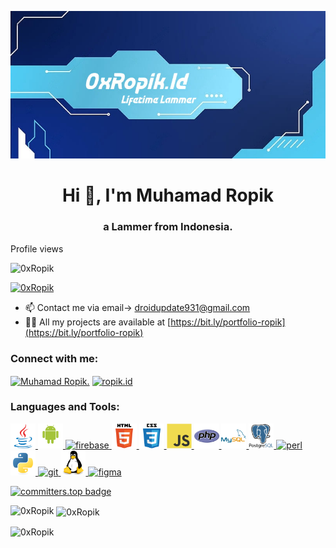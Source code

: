 ![logo](https://github.com/0xRopik/0xRopik/blob/main/0xRopik.jpeg)
<h1 align="center">Hi 👋, I'm Muhamad Ropik</h1>
<h3 align="center">a Lammer from Indonesia.</h3>

<p align="left"> Profile views </p>
<img src="https://moe-counter.glitch.me/get/@:0xRopik?theme=rule34" alt="0xRopik" />

<p align="left"> <a href="https:/ /github.com/ryo-ma/github-profile-trophy"><img src="https://github-profile-trophy.vercel.app/?username=0xRopik" alt="0xRopik" /></a > </p>

- 📫 Contact me via email-> [droidupdate931@gmail.com](droidupdate931@gmail.com)
- 👨‍💻 All my projects are available at [https://bit.ly/portfolio-ropik](https://bit.ly/portfolio-ropik)

<h3 align="left">Connect with me: </h3>
<p align="left">
<a href="https://www.facebook.com/profile.php?id=100040959125354" target="blank"><img align="center" src="https://cdn.jsdelivr.net/npm/simple-icons@3.0.1/icons/facebook.svg" alt="Muhamad Ropik." height="30" width="40" /></a>
<a href="https://instagram.com/ropik.id" target="blank"><img align="center" src="htps://cdn.jsdelivr.net/npm/simple-icons@3.0.1/icons/instagram.svg" alt="ropik.id" height="30" width="40" /></a>

</p>

<h3 align="left">Languages ​​and Tools: </h3>
<p align="left"> <a href="https://www.java.com" target="_blank" rel="noreferrer"> <img src="https://raw.githubusercontent.com/devicons/devicon/master/icons/java/java-original.svg" alt="java" width="40" height="40"/> </a> <a href="https://developer.android.com" target="_blank" rel="noreferrer"> <img src="https://raw.githubusercontent.com/devicons/devicon/master/icons/android/android-original-wordmark.svg" alt="android" width="40" height="40"/> </a> <a href="https://firebase.google.com/" target="_blank" rel="noreferrer"> <img src="https://www.vectorlogo.zone/logos/firebase/firebase-icon.svg" alt="firebase" width="40" height="40"/> </a> <a href="https://www.w3.org/html/" target="_blank" rel="noreferrer"> <img src="https://raw.githubusercontent.com/devicons/devicon/master/icons/html5/html5-original-wordmark.svg" alt="html5" width="40" height="40"/> </a> <a href="https://www.w3schools.com/css/" target="_blank" rel="noreferrer"> <img src="https://raw.githubusercontent.com/devicons/devicon/master/icons/css3/css3-original-wordmark.svg" alt="css3" width="40" height="40"/> </a> <a href="https://developer.mozilla.org/en-US/docs/Web/JavaScript" target="_blank" rel="noreferrer"> <img src="https://raw.githubusercontent.com/devicons/devicon/master/icons/javascript/javascript-original.svg" alt="javascript" width="40" height="40"/> </a> <a href="https://www.php.net" target="_blank" rel="noreferrer"> <img src="https://raw.githubusercontent.com/devicons/devicon/master/icons/php/php-original.svg" alt="php" width="40" height="40"/> </a> <a href="https://www.mysql.com/" target="_blank" rel="noreferrer"> <img src="https://raw.githubusercontent.com/devicons/devicon/master/icons/mysql/mysql-original-wordmark.svg" alt="mysql" width="40" height="40"/> </a> <a href="https://www.postgresql.org" target="_blank" rel="noreferrer"> <img src="https://raw.githubusercontent.com/devicons/devicon/master/icons/postgresql/postgresql-original-wordmark.svg" alt="postgresql" width="40" height="40"/> </a> <a href="https://www.perl.org/" target="_blank" rel="noreferrer"> <img src="https://api.iconify.design/logos-perl.svg" alt="perl" width="40" height="40"/> </a><a href="https://www.python.org" target="_blank" rel="noreferrer"> <img src="https://raw.githubusercontent.com/devicons/devicon/master/icons/python/python-original.svg" alt="python" width="40" height="40"/> </a> <a href="https://git-scm.com/" target="_blank" rel="noreferrer"> <img src="https://www.vectorlogo.zone/logos/git-scm/git-scm-icon.svg" alt="git" width="40" height="40"/> </a> <a href="https://www.linux.org/" target="_blank" rel="noreferrer"> <img src="https://raw.githubusercontent.com/devicons/devicon/master/icons/linux/linux-original.svg" alt="linux" width="40" height="40"/> </a> <a href="https://www.figma.com/" target="_blank" rel="noreferrer"> <img src="https://www.vectorlogo.zone/logos/figma/figma-icon.svg" alt="figma" width="40" height="40"/> </a> </p>

[![committers.top badge](https://user-badge.committers.top/indonesia_public/prakasap05.svg)](https://user-badge.committers.top/indonesia_public/0xRopik)

<p><img align="left" src="https://github-readme-stats.vercel.app/api/top-langs?username=0xRopik&show_icons=true&locale=en&layout=compact" alt="0xRopik" /></p>

<p>&nbsp;<img align="center" src="https://github-readme-stats.vercel.app/api?username=0xRopik&show_icons=true&locale=en" alt="0xRopik" /></p>

<p><img align="center" src="https://github-readme-streak-stats.herokuapp.com/?user=0xRopik&" alt="0xRopik" /></p>
